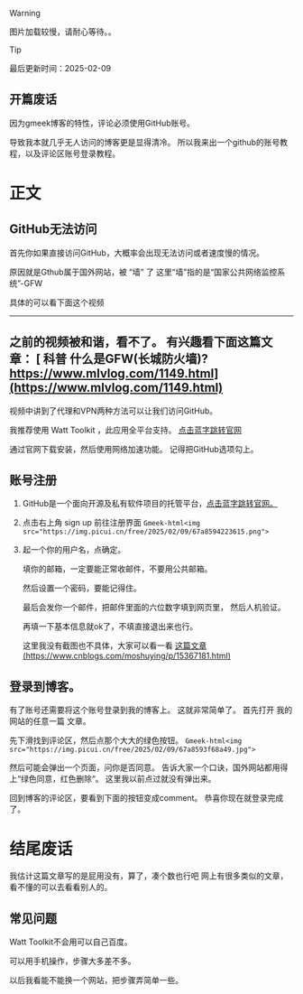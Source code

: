 > [!WARNING]
> 图片加载较慢，请耐心等待。。

> [!TIP]
> 最后更新时间：2025-02-09


## 开篇废话

因为gmeek博客的特性，评论必须使用GitHub账号。

导致我本就几乎无人访问的博客更是显得清冷。
所以我来出一个github的账号教程，以及评论区账号登录教程。

# 正文

## GitHub无法访问

首先你如果直接访问GitHub，大概率会出现无法访问或者速度慢的情况。

原因就是Gthub属于国外网站，被 “墙” 了
这里“墙”指的是“国家公共网络监控系统”-GFW

具体的可以看下面这个视频

-------------------------------------
之前的视频被和谐，看不了。
有兴趣看下面这篇文章：
[ 科普 什么是GFW(长城防火墙)? https://www.mlvlog.com/1149.html](https://www.mlvlog.com/1149.html)
------------------------------------

视频中讲到了代理和VPN两种方法可以让我们访问GitHub。

我推荐使用 Watt Toolkit ，此应用全平台支持。
[点击蓝字跳转官网](https://steampp.net/)

通过官网下载安装，然后使用网络加速功能。
记得把GitHub选项勾上。


## 账号注册

1.  GitHub是一个面向开源及私有软件项目的托管平台，[点击蓝字跳转官网。](https://github.com/)

2.  点击右上角 sign up  前往注册界面
`Gmeek-html<img src="https://img.picui.cn/free/2025/02/09/67a8594223615.png">`

4.  起一个你的用户名，点确定。

     填你的邮箱，一定要能正常收邮件，不要用公共邮箱。


     然后设置一个密码，要能记得住。

     最后会发你一个邮件，把邮件里面的六位数字填到网页里，
     然后人机验证。

     再填一下基本信息就ok了，不填直接退出来也行。

     这里我没有截图也不具体，大家可以看一看 [这篇文章(https://www.cnblogs.com/moshuying/p/15367181.html)](https://www.cnblogs.com/moshuying/p/15367181.html)


## 登录到博客。

有了账号还需要将这个账号登录到我的博客上。
这就非常简单了。
首先打开 我的网站的任意一篇 文章。

先下滑找到评论区，然后点那个大大的绿色按钮。
`Gmeek-html<img src="https://img.picui.cn/free/2025/02/09/67a8593f68a49.jpg">`

然后可能会弹出一个页面，问你是否同意。
告诉大家一个口诀，国外网站都用得上“绿色同意，红色删除“。
这里我以前点过就没有弹出来。

回到博客的评论区，要看到下面的按钮变成comment。
恭喜你现在就登录完成了。


# 结尾废话
我估计这篇文章写的是屁用没有，算了，凑个数也行吧
网上有很多类似的文章，看不懂的可以去看看别人的。

## 常见问题

Watt Toolkit不会用可以自己百度。

可以用手机操作，步骤大多差不多。

以后我看能不能换一个网站，把步骤弄简单一些。


<!-- ##{"script":"<script src='https://blog.meekdai.com/Gmeek/plugins/GmeekTOC.js'></script><script src='https://blog.meekdai.com/Gmeek/plugins/articletoc.js'></script>"}## -->
